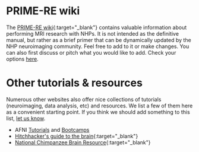 # PRIME-RE wiki     
The [PRIME-RE wiki](https://github.com/PRIME-RE/prime-re.github.io/wiki/){:target="_blank"} contains valuable information about performing MRI research with NHPs. It is not intended as the definitive manual, but rather as a brief primer that can be dynamically updated by the NHP neuroimaging community. Feel free to add to it or make changes. You can also first discuss or pitch what you would like to add. Check your options [here](https://prime-re.github.io/contribute).


# Other tutorials & resources
Numerous other websites also offer nice collections of tutorials (neuroimaging, data analysis, etc) and resources. We list a few of them here as a convenient starting point. If you think we should add something to this list, [let us know](https://github.com/PRIME-RE/prime-re.github.io/issues/new?assignees=&labels=Contact&template=contact.md&title=[Contact]:%C2%A0%3Ctopic%3E).
<br>

- AFNI [Tutorials](https://afni.nimh.nih.gov/pub/dist/doc/htmldoc/nonhuman/main_toc.html) and [Bootcamps](https://www.youtube.com/channel/UC40RiNZN7_dCuB6Lg7HJl1g)      
- [Hitchhacker's guide to the brain](https://learn-neuroimaging.github.io/hitchhackers_guide_brain/){:target="_blank"}
- [National Chimpanzee Brain Resource](https://www.chimpanzeebrain.org/){:target="_blank"}  

